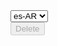 <link href="https://unpkg.com/bootstrap-table@1.17.1/dist/bootstrap-table.min.css" rel="stylesheet">
<script src="https://unpkg.com/tableexport.jquery.plugin/tableExport.min.js"></script>
<script src="https://unpkg.com/bootstrap-table@1.17.1/dist/bootstrap-table.min.js"></script>
<script src="https://unpkg.com/bootstrap-table@1.17.1/dist/bootstrap-table-locale-all.min.js"></script>
<script src="https://unpkg.com/bootstrap-table@1.17.1/dist/extensions/export/bootstrap-table-export.min.js"></script>
<div class="select">
  <select class="form-control" id="locale">
    <option value="es-AR" selected>es-AR</option>
  </select>
</div>

<div id="toolbar">
  <button id="remove" class="btn btn-danger" disabled>
    <i class="fa fa-trash"></i> Delete
  </button>
</div>
<table
  id="table"
  data-toolbar="#toolbar"
  data-search="true"
  data-show-refresh="true"
  data-show-toggle="true"
  data-show-fullscreen="true"
  data-show-columns="true"
  data-show-columns-toggle-all="true"
  data-detail-view="true"
  data-show-export="true"
  data-click-to-select="true"
  data-detail-formatter="detailFormatter"
  data-minimum-count-columns="2"
  data-show-pagination-switch="true"
  data-pagination="true"
  data-id-field="id"
  data-page-list="[10, 25, 50, 100, all]"
  data-show-footer="true"
  data-side-pagination="server"
  data-url="https://examples.wenzhixin.net.cn/examples/bootstrap_table/data"
  data-response-handler="responseHandler">
</table>
<script src="demo2.js"></script>
